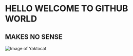 # HELLO WELCOME TO GITHUB WORLD

## MAKES NO SENSE

![Image of Yaktocat](https://octodex.github.com/images/yaktocat.png)
